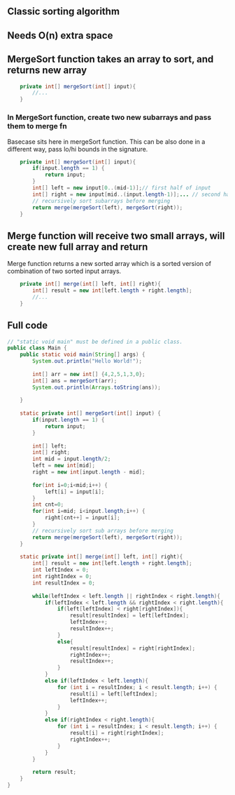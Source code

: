 
## Classic sorting algorithm


## Needs O(n) extra space

## MergeSort function takes an array to sort, and returns new array 

```java
	private int[] mergeSort(int[] input){
        //...
    }
```

### In MergeSort function, create two new subarrays and pass them to merge fn

Basecase sits here in mergeSort function.
This can be also done in a different way, pass lo/hi bounds in the signature.

```java
	private int[] mergeSort(int[] input){
        if(input.length == 1) {
            return input;
        }
        int[] left = new input[0..(mid-1)];// first half of input
        int[] right = new input[mid..(input.length-1)];... // second half of input
        // recursively sort subarrays before merging
        return merge(mergeSort(left), mergeSort(right));
    }
```

## Merge function will receive two small arrays, will create new full array and return

Merge function returns a new sorted array which is a sorted version of combination of two sorted input arrays.
```java
    private int[] merge(int[] left, int[] right){
		int[] result = new int[left.length + right.length];
        //...
    }
```

## Full code

```java
// "static void main" must be defined in a public class.
public class Main {
    public static void main(String[] args) {
        System.out.println("Hello World!");
        
        int[] arr = new int[] {4,2,5,1,3,0};
        int[] ans = mergeSort(arr);
        System.out.println(Arrays.toString(ans));
        
    }
    
    static private int[] mergeSort(int[] input) {
        if(input.length == 1) {
            return input;
        }
        
        int[] left;
        int[] right;
        int mid = input.length/2;
        left = new int[mid];
        right = new int[input.length - mid];
        
        for(int i=0;i<mid;i++) {
            left[i] = input[i];
        }
        int cnt=0;
        for(int i=mid; i<input.length;i++) {
            right[cnt++] = input[i];
        }
        // recursively sort sub arrays before merging
        return merge(mergeSort(left), mergeSort(right));
    }
    
    static private int[] merge(int[] left, int[] right){
		int[] result = new int[left.length + right.length];
		int leftIndex = 0;
		int rightIndex = 0;
		int resultIndex = 0;
		
		while(leftIndex < left.length || rightIndex < right.length){
			if(leftIndex < left.length && rightIndex < right.length){
				if(left[leftIndex] < right[rightIndex]){
					result[resultIndex] = left[leftIndex];
					leftIndex++;
					resultIndex++;
				}
				else{
					result[resultIndex] = right[rightIndex];
					rightIndex++;
					resultIndex++;
				}
			}
			else if(leftIndex < left.length){
				for (int i = resultIndex; i < result.length; i++) {
					result[i] = left[leftIndex];
					leftIndex++;
				}
			}
			else if(rightIndex < right.length){
				for (int i = resultIndex; i < result.length; i++) {
					result[i] = right[rightIndex];
					rightIndex++;
				}
			}
		}
		
		return result;
	}
}
```
